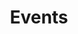 ---
# Documentation: https://wowchemy.com/docs/page-builder/
widget: pages
headless: true
weight: 20

title: Events
subtitle:

content:
  count: 0
  filters:
    author: ''
    category: ''
    exclude_featured: false
    publication_type: ''
    tag: 'dance'
  offset: 0
  order: desc
  folders:
    - fundraising
    - events
design:
  view: community/datedshowcase
  flip_alt_rows: true
  columns: '1'  
  spacing:
    # Customize the section spacing. Order is top, right, bottom, left. 
    padding: ["20px", "0", "20px", "0"]
  background:
    color: 'var(--bg)'
    # Text color (true=light, false=dark, or remove for the dynamic theme color).
    text_color_light: false
---